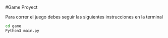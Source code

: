 #Game Proyect

Para correr el juego debes seguir las siguientes instrucciones en la terminal

```sh
cd game
Python3 main.py
```
